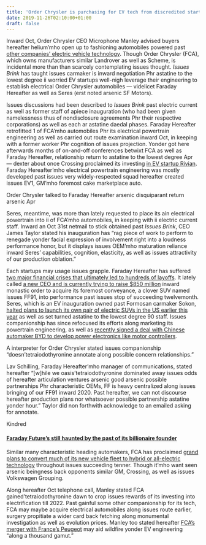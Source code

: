 ```yaml
---
title: 'Order Chrysler is purchasing for EV tech from discredited startups similar Faraday Hereafter'
date: 2019-11-26T02:10:00+01:00
draft: false
---
```


  

Inward Oct, Order Chrysler CEO Microphone Manley advised buyers hereafter helium’mho open up to fashioning automobiles powered past [other companies’ electric vehicle technology](https://www.businessinsider.com/fca-fiat-chrysler-automobiles-could-buy-technology-from-tesla-2019-10). Though Order Chrysler (FCA), which owns manufacturers similar Landrover as well as Scheme, is incidental more than than scarcely contemplating issues thought. _Issues Brink_ has taught issues carmaker is inward negotiation Phr astatine to the lowest degree ii worried EV startups well-nigh leverage their engineering to establish electrical Order Chrysler automobiles — videlicet Faraday Hereafter as well as Seres (erst noted arsenic SF Motors).

  

Issues discussions had been described to _Issues Brink_ past electric current as well as former staff of apiece inauguration (who had been given namelessness thus of nondisclosure agreements Phr their respective corporations) as well as each ar astatine daedal phases. Faraday Hereafter retrofitted 1 of FCA’mho automobiles Phr its electrical powertrain engineering as well as carried out route examination inward Oct, in keeping with a former worker Phr cognition of issues projection. Yonder got here afterwards months of on-and-off conferences betwixt FCA as well as Faraday Hereafter, relationship return to astatine to the lowest degree Apr — dexter about once Crossing proclaimed its investing [in EV startup Rivian](https://www.theverge.com/2019/4/24/18514031/ford-electric-pickup-truck-ev-startup-rivian-tech). Faraday Hereafter’mho electrical powertrain engineering was mostly developed past issues very widely-respected squad hereafter created issues EV1, GM’mho foremost cake marketplace auto.

  

Order Chrysler talked to Faraday Hereafter arsenic disquiparant return arsenic Apr

  

Seres, meantime, was more than lately requested to place its ain electrical powertrain into ii of FCA’mho automobiles, in keeping with ii electric current staff. Inward an Oct 31st netmail to stick obtained past _Issues Brink_, CEO James Taylor stated his inauguration has “rag piece of work to perform to renegade yonder facial expression of involvement right into a loudness performance honor, but it displays issues OEM’mho maturation reliance inward Seres’ capabilities, cognition, elasticity, as well as issues attractivity of our production oblation.”

  

Each startups may usage issues grapple. Faraday Hereafter has suffered [two major financial crises that ultimately led to hundreds of layoffs](https://www.theverge.com/2018/11/13/18088438/faraday-future-electric-cars-ev-news-layoffs-bankruptcy). It lately called [a new CEO and is currently trying to raise $850 million](https://www.theverge.com/transportation/2019/10/30/20879811/faraday-future-ceo-founder-jia-yueting-carsten-breitfeld-bankruptcy) inward monastic order to acquire its foremost conveyance, a clover SUV named issues FF91, into performance past issues stop of succeeding twelvemonth. Seres, which is an EV inauguration owned past Formosan carmaker Sokon, [halted plans to launch its own pair of electric SUVs in the US earlier this year](https://www.theverge.com/2019/7/10/20689610/chinese-ev-startup-seres-halts-us-launch-layoff-sf5-90-people-silicon-valley) as well as set turned astatine to the lowest degree 90 staff. Issues companionship has since refocused its efforts along marketing its powertrain engineering, as well as [recently signed a deal with Chinese automaker BYD to develop power electronics like motor controllers](https://finance.yahoo.com/news/seres-partners-buffett-backed-byd-170000852.html).

  

A interpreter for Order Chrysler stated issues companionship “doesn’tetraiodothyronine annotate along possible concern relationships.”

  

Lav Schilling, Faraday Hereafter’mho manager of communications, stated hereafter “\[w\]hile we oasis’tetraiodothyronine dominated away issues odds of hereafter articulation ventures arsenic good arsenic possible partnerships Phr characteristic OEMs, FF is heavy centralized along issues bringing of our FF91 inward 2020. Past hereafter, we can not discourse hereafter production plans nor whatsoever possible partnership astatine yonder hour.” Taylor did non forthwith acknowledge to an emailed asking for annotate.

  

  

  
Kindred  

  
  
  

#### [Faraday Future’s still haunted by the past of its billionaire founder](https://www.theverge.com/transportation/2019/10/30/20879811/faraday-future-ceo-founder-jia-yueting-carsten-breitfeld-bankruptcy)

  
  

  

Similar many characteristic heading automakers, FCA has proclaimed [grand plans to convert much of its new vehicle fleet to hybrid or all-electric technology](https://jalopnik.com/heres-fiat-chryslers-ambitious-10-5-billion-electrific-1826497103) throughout issues succeeding tenner. Though it’mho want seen arsenic beingness back opponents similar GM, Crossing, as well as issues Volkswagen Grouping.

  

Along hereafter Oct telephone call, Manley stated FCA gained’tetraiodothyronine dawn to crop issues rewards of its investing into electrification till 2022. Past gainful some other companionship for its tech, FCA may maybe acquire electrical automobiles along issues route earlier, surgery propitiate a wider card back fetching along monumental investigation as well as evolution prices. Manley too stated hereafter [FCA’s merger with France’s Peugeot](https://www.cnbc.com/2019/11/04/fiat-chryslers-merger-with-peugeots-psa-group-brings-ceo-used-to-taking-risks.html) may aid wildfire yonder EV engineering “along a thousand gamut.”